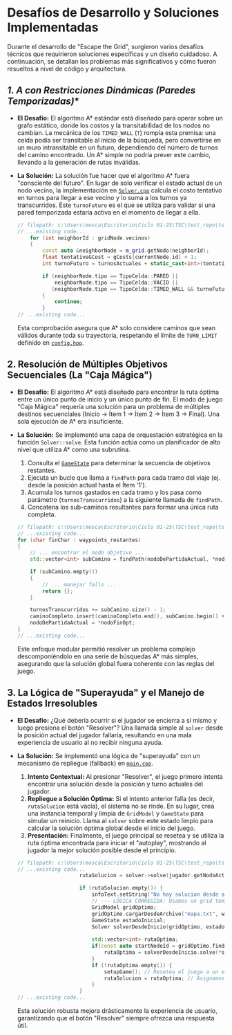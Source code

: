 # **Desafíos de Desarrollo y Soluciones Implementadas**

Durante el desarrollo de "Escape the Grid", surgieron varios desafíos técnicos que requirieron soluciones específicas y un diseño cuidadoso. A continuación, se detallan los problemas más significativos y cómo fueron resueltos a nivel de código y arquitectura.

## **1. A* con Restricciones Dinámicas (Paredes Temporizadas)**

- **El Desafío:** El algoritmo A* estándar está diseñado para operar sobre un grafo estático, donde los costos y la transitabilidad de los nodos no cambian. La mecánica de los `TIMED_WALL` (`T`) rompía esta premisa: una celda podía ser transitable al inicio de la búsqueda, pero convertirse en un muro intransitable en un futuro, dependiendo del número de turnos del camino encontrado. Un A* simple no podría prever este cambio, llevando a la generación de rutas inválidas.

- **La Solución:** La solución fue hacer que el algoritmo A* fuera "consciente del futuro". En lugar de solo verificar el estado actual de un nodo vecino, la implementación en [`Solver.cpp`](src/Solver.cpp) calcula el costo tentativo en turnos para llegar a ese vecino y lo suma a los turnos ya transcurridos. Este `turnoFuturo` es el que se utiliza para validar si una pared temporizada estaría activa en el momento de llegar a ella.

    ```cpp
    // filepath: c:\Users\mosca\Escritorio\Ciclo 01-25\TSC\test_repo\tsc-project-game\src\Solver.cpp
    // ...existing code...
        for (int neighborId : gridNode.vecinos)
        {
            const auto &neighborNode = m_grid.getNodo(neighborId);
            float tentativeGCost = gCosts[currentNode.id] + 1;
            int turnoFuturo = turnosActuales + static_cast<int>(tentativeGCost);

            if (neighborNode.tipo == TipoCelda::PARED || 
                neighborNode.tipo == TipoCelda::VACIO || 
               (neighborNode.tipo == TipoCelda::TIMED_WALL && turnoFuturo >= TURN_LIMIT))
            {
                continue;
            }
    // ...existing code...
    ```
    Esta comprobación asegura que A* solo considere caminos que sean válidos durante toda su trayectoria, respetando el límite de `TURN_LIMIT` definido en [`config.hpp`](src/config.hpp).

## **2. Resolución de Múltiples Objetivos Secuenciales (La "Caja Mágica")**

- **El Desafío:** El algoritmo A* está diseñado para encontrar la ruta óptima entre un único punto de inicio y un único punto de fin. El modo de juego "Caja Mágica" requería una solución para un problema de múltiples destinos secuenciales (Inicio -> Ítem 1 -> Ítem 2 -> Ítem 3 -> Final). Una sola ejecución de A* era insuficiente.

- **La Solución:** Se implementó una capa de orquestación estratégica en la función `Solver::solve`. Esta función actúa como un planificador de alto nivel que utiliza A* como una subrutina.
    1.  Consulta el [`GameState`](src/GameState.hpp) para determinar la secuencia de objetivos restantes.
    2.  Ejecuta un bucle que llama a `findPath` para cada tramo del viaje (ej. desde la posición actual hasta el Ítem '1').
    3.  Acumula los turnos gastados en cada tramo y los pasa como parámetro (`turnosTranscurridos`) a la siguiente llamada de `findPath`.
    4.  Concatena los sub-caminos resultantes para formar una única ruta completa.

    ```cpp
    // filepath: c:\Users\mosca\Escritorio\Ciclo 01-25\TSC\test_repo\tsc-project-game\src\Solver.cpp
    // ...existing code...
    for (char finChar : waypoints_restantes)
    {
        // ... encontrar el nodo objetivo ...
        std::vector<int> subCamino = findPath(nodoDePartidaActual, *nodoFinOpt, turnosTranscurridos);

        if (subCamino.empty())
        {
            // ... manejar fallo ...
            return {};
        }

        turnosTranscurridos += subCamino.size() - 1;
        caminoCompleto.insert(caminoCompleto.end(), subCamino.begin() + 1, subCamino.end());
        nodoDePartidaActual = *nodoFinOpt;
    }
    // ...existing code...
    ```
    Este enfoque modular permitió resolver un problema complejo descomponiéndolo en una serie de búsquedas A* más simples, asegurando que la solución global fuera coherente con las reglas del juego.

## **3. La Lógica de "Superayuda" y el Manejo de Estados Irresolubles**

- **El Desafío:** ¿Qué debería ocurrir si el jugador se encierra a sí mismo y luego presiona el botón "Resolver"? Una llamada simple al `solver` desde la posición actual del jugador fallaría, resultando en una mala experiencia de usuario al no recibir ninguna ayuda.

- **La Solución:** Se implementó una lógica de "superayuda" con un mecanismo de repliegue (fallback) en [`main.cpp`](src/main.cpp).
    1.  **Intento Contextual:** Al presionar "Resolver", el juego primero intenta encontrar una solución desde la posición y turno actuales del jugador.
    2.  **Repliegue a Solución Óptima:** Si el intento anterior falla (es decir, `rutaSolucion` está vacía), el sistema no se rinde. En su lugar, crea una instancia temporal y limpia de `GridModel` y `GameState` para simular un reinicio. Llama al `solver` sobre este estado limpio para calcular la solución óptima global desde el inicio del juego.
    3.  **Presentación:** Finalmente, el juego principal se resetea y se utiliza la ruta óptima encontrada para iniciar el "autoplay", mostrando al jugador la mejor solución posible desde el principio.

    ```cpp
    // filepath: c:\Users\mosca\Escritorio\Ciclo 01-25\TSC\test_repo\tsc-project-game\src\main.cpp
    // ...existing code...
                        rutaSolucion = solver->solve(jugador.getNodoActualId());

                        if (rutaSolucion.empty()) {
                            infoText.setString("No hay solucion desde aqui. Mostrando solucion optima...");
                            // --- LÓGICA CORREGIDA: Usamos un grid temporal para el cálculo ---
                            GridModel gridOptimo;
                            gridOptimo.cargarDesdeArchivo("mapa.txt", window);
                            GameState estadoInicial;
                            Solver solverDesdeInicio(gridOptimo, estadoInicial);
                            
                            std::vector<int> rutaOptima;
                            if(const auto startNodeId = gridOptimo.findStartNodeId()) {
                                rutaOptima = solverDesdeInicio.solve(*startNodeId);
                            }
                            if (!rutaOptima.empty()) {
                                setupGame(); // Resetea el juego a un estado limpio
                                rutaSolucion = rutaOptima; // Asignamos la ruta óptima encontrada
                            }
                        }
    // ...existing code...
    ```
    Esta solución robusta mejora drásticamente la experiencia de usuario, garantizando que el botón "Resolver" siempre ofrezca una respuesta útil.